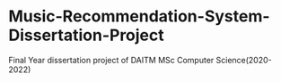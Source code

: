 # Music-Recommendation-System-Dissertation-Project
Final Year dissertation project of DAITM MSc Computer Science(2020-2022)

